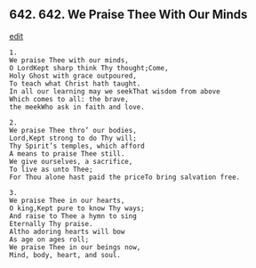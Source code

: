 
## 642.  642. We Praise Thee With Our Minds
[edit](https://docs.google.com/document/d/1yvlwLo46hIKP9W76JAbLTXQqUb09iwQT/edit?mode=html)






    1.
    We praise Thee with our minds,
    O LordKept sharp think Thy thought;Come,
    Holy Ghost with grace outpoured,
    To teach what Christ hath taught.
    In all our learning may we seekThat wisdom from above
    Which comes to all: the brave,
    the meekWho ask in faith and love.

    2.
    We praise Thee thro’ our bodies,
    Lord,Kept strong to do Thy will;
    Thy Spirit’s temples, which afford
    A means to praise Thee still.
    We give ourselves, a sacrifice,
    To live as unto Thee;
    For Thou alone hast paid the priceTo bring salvation free.

    3.
    We praise Thee in our hearts,
    O king,Kept pure to know Thy ways;
    And raise to Thee a hymn to sing
    Eternally Thy praise.
    Altho adoring hearts will bow
    As age on ages roll;
    We praise Thee in our beings now,
    Mind, body, heart, and soul.
